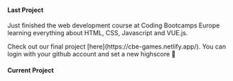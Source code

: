 <h4 align="start">Last Project</h4>
<p>Just finished the web development course at Coding Bootcamps Europe learning everything about HTML, CSS, Javascript and VUE.js.</p>
<p>Check out our final project [here](https://cbe-games.netlify.app/). You can login with your github account and set a new highscore 👾</p>
 
<h4 align="start">Current Project</h4>


<!--
**KaiWelu/KaiWelu** is a ✨ _special_ ✨ repository because its `README.md` (this file) appears on your GitHub profile.

Here are some ideas to get you started:

- 🔭 I’m currently working on ...
- 🌱 I’m currently learning ...
- 👯 I’m looking to collaborate on ...
- 🤔 I’m looking for help with ...
- 💬 Ask me about ...
- 📫 How to reach me: ...
- 😄 Pronouns: ...
- ⚡ Fun fact: ...
-->
